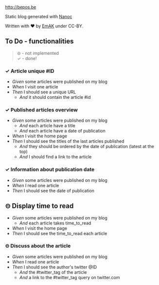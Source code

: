 http://bepos.be

Static blog generated with [Nanoc](http://nanoc.ws/)

Written with ♥ by [EmAK](http://twitter.com/em_hack) under CC-BY.

## To Do - **functionalities**

> ⊝ - not implemented  
> ✓ - done!

### ✓ Article unique #ID 

* *Given* some articles were published on my blog   
* *When* I visit one article   
* *Then* I should see a unique URL  
	* *And* it should contain the article #id

### ✓ Published articles overview
* *Given* some articles were published on my blog
	* *And* each article have a title
	* *And* each article have a date of publication
* *When* I visit the home page
* *Then* I should see the titles of the last articles published
	* *And* they should be ordered by the date of publication (latest at the top)
	* *And* I should find a link to the article

### ✓ Information about publication date
* *Given* some articles were published on my blog
* *When* I read one article
* *Then* I should see the date of publication

## ⊝ Display time to read
* *Given* some articles were published on my blog
	* *And* each article takes time_to_read
* *When* I visit the home page
* *Then* I should see the time_to_read each article

### ⊝ Discuss about the article
* *Given* some articles were published on my blog
* *When* I read one article
* *Then* I should see the author's twitter @ID
	* *And* the #twitter_tag of the article
	* *And* a link to the #twitter_tag query on twitter.com

